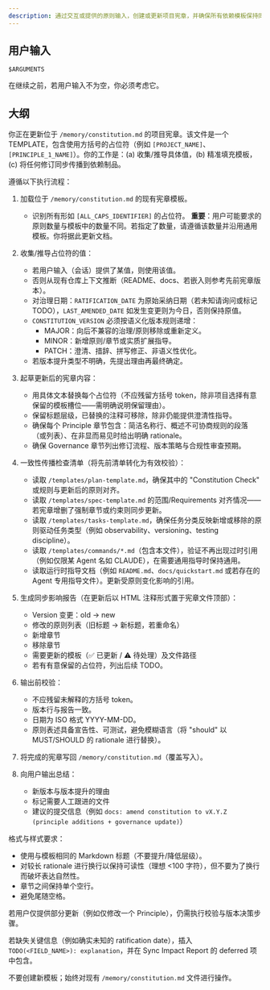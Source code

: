 ```yaml
---
description: 通过交互或提供的原则输入，创建或更新项目宪章，并确保所有依赖模板保持同步。
---
```


## 用户输入

```text
$ARGUMENTS
```

在继续之前，若用户输入不为空，你必须考虑它。

## 大纲

你正在更新位于 `/memory/constitution.md` 的项目宪章。该文件是一个 TEMPLATE，包含使用方括号的占位符（例如 `[PROJECT_NAME]`、`[PRINCIPLE_1_NAME]`）。你的工作是：(a) 收集/推导具体值，(b) 精准填充模板，(c) 将任何修订同步传播到依赖制品。

遵循以下执行流程：

1. 加载位于 `/memory/constitution.md` 的现有宪章模板。
   - 识别所有形如 `[ALL_CAPS_IDENTIFIER]` 的占位符。
   **重要**：用户可能要求的原则数量与模板中的数量不同。若指定了数量，请遵循该数量并沿用通用模板。你将据此更新文档。

2. 收集/推导占位符的值：
   - 若用户输入（会话）提供了某值，则使用该值。
   - 否则从现有仓库上下文推断（README、docs、若嵌入则参考先前宪章版本）。
   - 对治理日期：`RATIFICATION_DATE` 为原始采纳日期（若未知请询问或标记 TODO），`LAST_AMENDED_DATE` 如发生变更则为今日，否则保持原值。
   - `CONSTITUTION_VERSION` 必须按语义化版本规则递增：
     * MAJOR：向后不兼容的治理/原则移除或重新定义。
     * MINOR：新增原则/章节或实质扩展指导。
     * PATCH：澄清、措辞、拼写修正、非语义性优化。
   - 若版本提升类型不明确，先提出理由再最终确定。

3. 起草更新后的宪章内容：
   - 用具体文本替换每个占位符（不应残留方括号 token，除非项目选择有意保留的模板槽位——需明确说明保留理由）。
   - 保留标题层级，已替换的注释可移除，除非仍能提供澄清性指导。
   - 确保每个 Principle 章节包含：简洁名称行、概述不可协商规则的段落（或列表）、在非显而易见时给出明确 rationale。
   - 确保 Governance 章节列出修订流程、版本策略与合规性审查预期。

4. 一致性传播检查清单（将先前清单转化为有效校验）：
   - 读取 `/templates/plan-template.md`，确保其中的 "Constitution Check" 或规则与更新后的原则对齐。
   - 读取 `/templates/spec-template.md` 的范围/Requirements 对齐情况——若宪章增删了强制章节或约束则同步更新。
   - 读取 `/templates/tasks-template.md`，确保任务分类反映新增或移除的原则驱动任务类型（例如 observability、versioning、testing discipline）。
   - 读取 `/templates/commands/*.md`（包含本文件），验证不再出现过时引用（例如仅限某 Agent 名如 CLAUDE），在需要通用指导时保持通用。
   - 读取运行时指导文档（例如 `README.md`、`docs/quickstart.md` 或若存在的 Agent 专用指导文件）。更新受原则变化影响的引用。

5. 生成同步影响报告（在更新后以 HTML 注释形式置于宪章文件顶部）：
   - Version 变更：old → new
   - 修改的原则列表（旧标题 → 新标题，若重命名）
   - 新增章节
   - 移除章节
   - 需要更新的模板（✅ 已更新 / ⚠ 待处理）及文件路径
   - 若有有意保留的占位符，列出后续 TODO。

6. 输出前校验：
   - 不应残留未解释的方括号 token。
   - 版本行与报告一致。
   - 日期为 ISO 格式 YYYY-MM-DD。
   - 原则表述具备宣告性、可测试，避免模糊语言（将 "should" 以 MUST/SHOULD 的 rationale 进行替换）。

7. 将完成的宪章写回 `/memory/constitution.md`（覆盖写入）。

8. 向用户输出总结：
   - 新版本与版本提升的理由
   - 标记需要人工跟进的文件
   - 建议的提交信息（例如 `docs: amend constitution to vX.Y.Z (principle additions + governance update)`）

格式与样式要求：
- 使用与模板相同的 Markdown 标题（不要提升/降低层级）。
- 对较长 rationale 进行换行以保持可读性（理想 <100 字符），但不要为了换行而破坏表达自然性。
- 章节之间保持单个空行。
- 避免尾随空格。

若用户仅提供部分更新（例如仅修改一个 Principle），仍需执行校验与版本决策步骤。

若缺失关键信息（例如确实未知的 ratification date），插入 `TODO(<FIELD_NAME>): explanation`，并在 Sync Impact Report 的 deferred 项中包含。

不要创建新模板；始终对现有 `/memory/constitution.md` 文件进行操作。